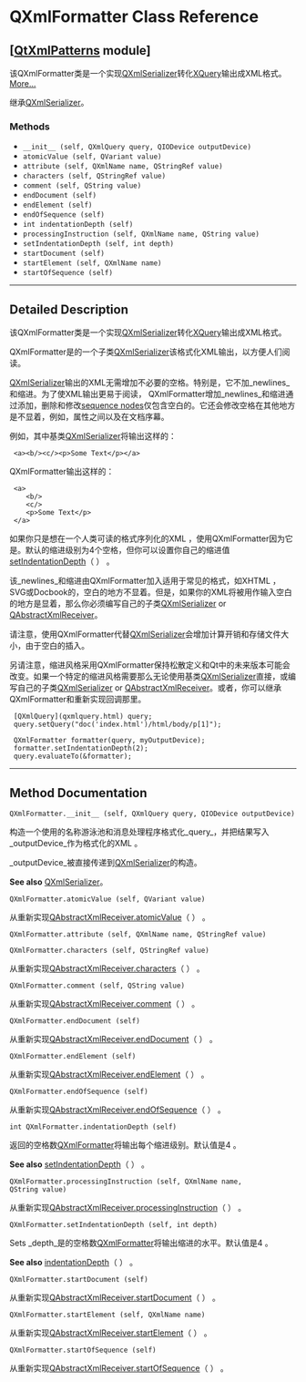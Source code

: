 # QXmlFormatter Class Reference

## [[QtXmlPatterns](index.htm) module]

该QXmlFormatter类是一个实现[QXmlSerializer](qxmlserializer.html)转化[XQuery](index.htm)输出成XML格式。[More...](#details)

继承[QXmlSerializer](qxmlserializer.html)。

### Methods

*   `__init__ (self, QXmlQuery query, QIODevice outputDevice)`
*   `atomicValue (self, QVariant value)`
*   `attribute (self, QXmlName name, QStringRef value)`
*   `characters (self, QStringRef value)`
*   `comment (self, QString value)`
*   `endDocument (self)`
*   `endElement (self)`
*   `endOfSequence (self)`
*   `int indentationDepth (self)`
*   `processingInstruction (self, QXmlName name, QString value)`
*   `setIndentationDepth (self, int depth)`
*   `startDocument (self)`
*   `startElement (self, QXmlName name)`
*   `startOfSequence (self)`

* * *

## Detailed Description

该QXmlFormatter类是一个实现[QXmlSerializer](qxmlserializer.html)转化[XQuery](index.htm)输出成XML格式。

QXmlFormatter是的一个子类[QXmlSerializer](qxmlserializer.html)该格式化XML输出，以方便人们阅读。

[QXmlSerializer](qxmlserializer.html)输出的XML无需增加不必要的空格。特别是，它不加_newlines_和缩进。为了使XML输出更易于阅读， QXmlFormatter增加_newlines_和缩进通过添加，删除和修改[sequence nodes](qabstractxmlreceiver.html#xquery-sequence)仅包含空白的。它还会修改空格在其他地方是不显着，例如，属性之间以及在文档序幕。

例如，其中基类[QXmlSerializer](qxmlserializer.html)将输出这样的：

```
 <a><b/><c/><p>Some Text</p></a>

```

QXmlFormatter输出这样的：

```
 <a>
    <b/>
    <c/>
    <p>Some Text</p>
 </a>

```

如果你只是想在一个人类可读的格式序列化的XML ，使用QXmlFormatter因为它是。默认的缩进级别为4个空格，但你可以设置你自己的缩进值[setIndentationDepth](qxmlformatter.html#setIndentationDepth)（ ） 。

该_newlines_和缩进由QXmlFormatter加入适用于常见的格式，如XHTML ，SVG或Docbook的，空白的地方不显着。但是，如果你的XML将被用作输入空白的地方是显着，那么你必须编写自己的子类[QXmlSerializer](qxmlserializer.html) or [QAbstractXmlReceiver](qabstractxmlreceiver.html)。

请注意，使用QXmlFormatter代替[QXmlSerializer](qxmlserializer.html)会增加计算开销和存储文件大小，由于空白的插入。

另请注意，缩进风格采用QXmlFormatter保持松散定义和Qt中的未来版本可能会改变。如果一个特定的缩进风格需要那么无论使用基类[QXmlSerializer](qxmlserializer.html)直接，或编写自己的子类[QXmlSerializer](qxmlserializer.html) or [QAbstractXmlReceiver](qabstractxmlreceiver.html)。或者，你可以继承QXmlFormatter和重新实现回调那里。

```
 [QXmlQuery](qxmlquery.html) query;
 query.setQuery("doc('index.html')/html/body/p[1]");

 QXmlFormatter formatter(query, myOutputDevice);
 formatter.setIndentationDepth(2);
 query.evaluateTo(&formatter);

```

* * *

## Method Documentation

```
QXmlFormatter.__init__ (self, QXmlQuery query, QIODevice outputDevice)
```

构造一个使用的名称游泳池和消息处理程序格式化_query_，并把结果写入_outputDevice_作为格式化的XML 。

_outputDevice_被直接传递到[QXmlSerializer](qxmlserializer.html)的构造。

**See also** [QXmlSerializer](qxmlserializer.html)。

```
QXmlFormatter.atomicValue (self, QVariant value)
```

从重新实现[QAbstractXmlReceiver.atomicValue](qabstractxmlreceiver.html#atomicValue)（ ） 。

```
QXmlFormatter.attribute (self, QXmlName name, QStringRef value)
```

```
QXmlFormatter.characters (self, QStringRef value)
```

从重新实现[QAbstractXmlReceiver.characters](qabstractxmlreceiver.html#characters)（ ） 。

```
QXmlFormatter.comment (self, QString value)
```

从重新实现[QAbstractXmlReceiver.comment](qabstractxmlreceiver.html#comment)（ ） 。

```
QXmlFormatter.endDocument (self)
```

从重新实现[QAbstractXmlReceiver.endDocument](qabstractxmlreceiver.html#endDocument)（ ） 。

```
QXmlFormatter.endElement (self)
```

从重新实现[QAbstractXmlReceiver.endElement](qabstractxmlreceiver.html#endElement)（ ） 。

```
QXmlFormatter.endOfSequence (self)
```

从重新实现[QAbstractXmlReceiver.endOfSequence](qabstractxmlreceiver.html#endOfSequence)（ ） 。

```
int QXmlFormatter.indentationDepth (self)
```

返回的空格数[QXmlFormatter](qxmlformatter.html)将输出每个缩进级别。默认值是4 。

**See also** [setIndentationDepth](qxmlformatter.html#setIndentationDepth)（ ） 。

```
QXmlFormatter.processingInstruction (self, QXmlName name, QString value)
```

从重新实现[QAbstractXmlReceiver.processingInstruction](qabstractxmlreceiver.html#processingInstruction)（ ） 。

```
QXmlFormatter.setIndentationDepth (self, int depth)
```

Sets _depth_是的空格数[QXmlFormatter](qxmlformatter.html)将输出缩进的水平。默认值是4 。

**See also** [indentationDepth](qxmlformatter.html#indentationDepth)（ ） 。

```
QXmlFormatter.startDocument (self)
```

从重新实现[QAbstractXmlReceiver.startDocument](qabstractxmlreceiver.html#startDocument)（ ） 。

```
QXmlFormatter.startElement (self, QXmlName name)
```

从重新实现[QAbstractXmlReceiver.startElement](qabstractxmlreceiver.html#startElement)（ ） 。

```
QXmlFormatter.startOfSequence (self)
```

从重新实现[QAbstractXmlReceiver.startOfSequence](qabstractxmlreceiver.html#startOfSequence)（ ） 。